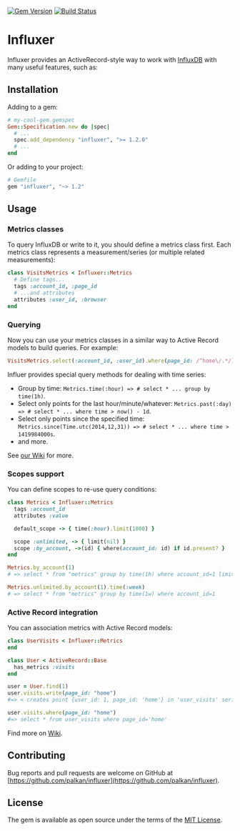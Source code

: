 [![Gem Version](https://badge.fury.io/rb/influxer.svg)](https://rubygems.org/gems/influxer) [![Build Status](https://travis-ci.org/palkan/influxer.svg?branch=master)](https://travis-ci.org/palkan/influxer)

# Influxer

Influxer provides an ActiveRecord-style way to work with [InfluxDB](https://influxdb.com/) with many useful features, such as:

## Installation

Adding to a gem:

```ruby
# my-cool-gem.gemspec
Gem::Specification.new do |spec|
  # ...
  spec.add_dependency "influxer", ">= 1.2.0"
  # ...
end
```

Or adding to your project:

```ruby
# Gemfile
gem "influxer", "~> 1.2"
```

## Usage

### Metrics classes

To query InfluxDB or write to it, you should define a metrics class first. Each metrics class represents a measurement/series (or multiple related measurements):

```ruby
class VisitsMetrics < Influxer::Metrics
  # Define tags...
  tags :account_id, :page_id
  # ...and attributes
  attributes :user_id, :browser
end
```

### Querying

Now you can use your metrics classes in a similar way to Active Record models to build queries. For example:

```ruby
VisitsMetrics.select(:account_id, :user_id).where(page_id: /^home\/.*/)
```

Influer provides special query methods for dealing with time series:

- Group by time: `Metrics.time(:hour) => # select * ... group by time(1h)`.
- Select only points for the last hour/minute/whatever: `Metrics.past(:day) => # select * ... where time > now() - 1d`.
- Select only points since the specified time: `Metrics.since(Time.utc(2014,12,31)) => # select * ... where time > 1419984000s`.
- and more.

See [our Wiki](https://github.com/palkan/influxer/wiki/Query-methods) for more.

### Scopes support

You can define scopes to re-use query conditions:

```ruby
class Metrics < Influxer::Metrics
  tags :account_id
  attributes :value

  default_scope -> { time(:hour).limit(1000) }

  scope :unlimited, -> { limit(nil) }
  scope :by_account, ->(id) { where(account_id: id) if id.present? }
end

Metrics.by_account(1)
# => select * from "metrics" group by time(1h) where account_id=1 limit 1000

Metrics.unlimited.by_account(1).time(:week)
# => select * from "metrics" group by time(1w) where account_id=1
```

### Active Record integration

You can association metrics with Active Record models:

```ruby
class UserVisits < Influxer::Metrics
end

class User < ActiveRecord::Base
  has_metrics :visits
end

user = User.find(1)
user.visits.write(page_id: "home")
#=> < creates point {user_id: 1, page_id: 'home'} in 'user_visits' series >

user.visits.where(page_id: "home")
#=> select * from user_visits where page_id='home'
```

Find more on [Wiki](https://github.com/palkan/influxer/wiki/ActiveRecord-integration).

## Contributing

Bug reports and pull requests are welcome on GitHub at [https://github.com/palkan/influxer](https://github.com/palkan/influxer).

## License

The gem is available as open source under the terms of the [MIT License](https://opensource.org/licenses/MIT).
